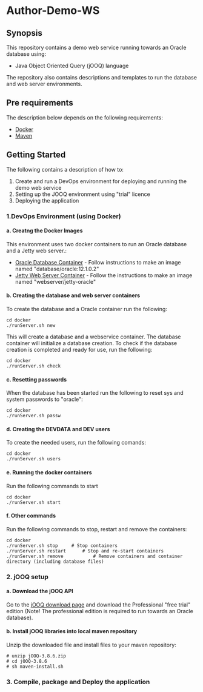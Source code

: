 # Author-Demo-WS

## Synopsis

This repository contains a demo web service running towards an Oracle database using:

- Java Object Oriented Query (jOOQ) language

The repository also contains  descriptions and templates to run the database and web server environments.

## Pre requirements

The description below depends on the following requirements:

- [Docker](https://www.docker.com/products/overview)
- [Maven](https://maven.apache.org/download.cgi)

## Getting Started

The following contains a description of how to:
1. Create and run a DevOps environment for deploying and running the demo web service
2. Setting up the JOOQ environment using "trial" licence
3. Deploying the application

### 1.DevOps Environment (using Docker)

#### a. Creatng the  Docker Images
This environment uses two docker containers to run an Oracle database and a Jetty web server.:

* [Oracle Database Container](docker/db-env) - Follow instructions to make an image named "database/oracle:12.1.0.2"
* [Jetty Web Server Container](docker/jetty-env) - Follow the instructions to make an image named "webserver/jetty-oracle" 

#### b. Creating the database and web server containers

To create the database and a Oracle container run the following:

```
cd docker
./runServer.sh new
```
This will create a database and a webservice container. The database container will initialize a database creation.
To check if the database creation is completed and ready for use, run the following:

```
cd docker
./runServer.sh check 
```
#### c. Resetting passwords

When the database has been started run the following to reset sys and system passwords to "oracle":

```
cd docker
./runServer.sh passw
```

#### d. Creating the DEVDATA and DEV users

To create the needed users, run the following comands:
```
cd docker
./runServer.sh users 
```

#### e. Running the docker containers

Run the following commands to start 
```
cd docker
./runServer.sh start
```

#### f. Other commands

Run the following commands to stop, restart and remove the containers:
```
cd docker
./runServer.sh stop		# Stop containers
./runServer.sh restart		# Stop and re-start containers
./runServer.sh remove           # Remove containers and container directory (including database files)
```

### 2. jOOQ setup

#### a. Download the jOOQ API
Go to the [jOOQ download page](http://www.jooq.org/download/) and download the Professional "free trial" edition (Note! The professional edition is required to run towards an Oracle database). 

#### b. Install jOOQ libraries into local maven repository 
Unzip the downloaded file and install files to your maven repository: 
```
# unzip jOOQ-3.8.6.zip
# cd jOOQ-3.8.6
# sh maven-install.sh
```

### 3. Compile, package and Deploy the application





